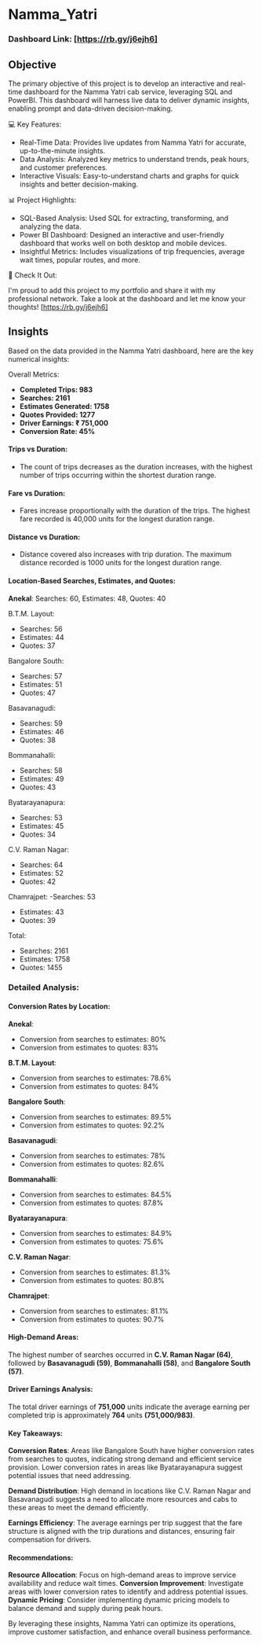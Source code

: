 # Namma_Yatri

### Dashboard Link: [https://rb.gy/j6ejh6]

## Objective
The primary objective of this project is to develop an interactive and real-time dashboard for the Namma Yatri cab service, leveraging SQL and PowerBI. This dashboard will harness live data to deliver dynamic insights, enabling prompt and data-driven decision-making. 


💻 Key Features:

- Real-Time Data: Provides live updates from Namma Yatri for accurate, up-to-the-minute insights.
- Data Analysis: Analyzed key metrics to understand trends, peak hours, and customer preferences.
- Interactive Visuals: Easy-to-understand charts and graphs for quick insights and better decision-making.
  

📊 Project Highlights:

- SQL-Based Analysis: Used SQL for extracting, transforming, and analyzing the data.
- Power BI Dashboard: Designed an interactive and user-friendly dashboard that works well on both desktop and mobile devices.
- Insightful Metrics: Includes visualizations of trip frequencies, average wait times, popular routes, and more.


🔗 Check It Out:

I'm proud to add this project to my portfolio and share it with my professional network. Take a look at the dashboard and let me know your thoughts! [https://rb.gy/j6ejh6]


## Insights

Based on the data provided in the Namma Yatri dashboard, here are the key numerical insights:

Overall Metrics:

- **Completed Trips: 983**
- **Searches: 2161**
- **Estimates Generated: 1758**
- **Quotes Provided: 1277**
- **Driver Earnings: ₹ 751,000**
- **Conversion Rate: 45%**

#### Trips vs Duration:
  - The count of trips decreases as the duration increases, with the highest number of trips occurring within the shortest duration range.

#### Fare vs Duration:
  - Fares increase proportionally with the duration of the trips. The highest fare recorded is 40,000 units for the longest duration range.

#### Distance vs Duration:
  - Distance covered also increases with trip duration. The maximum distance recorded is 1000 units for the longest duration range.


#### Location-Based Searches, Estimates, and Quotes:
**Anekal**:  Searches: 60,  Estimates: 48,  Quotes: 40

B.T.M. Layout:
  - Searches: 56
  - Estimates: 44
  - Quotes: 37

Bangalore South:
  - Searches: 57
  - Estimates: 51
  - Quotes: 47

Basavanagudi:
  - Searches: 59
  - Estimates: 46
  - Quotes: 38

Bommanahalli:
  - Searches: 58
  - Estimates: 49
  - Quotes: 43

Byatarayanapura:
  - Searches: 53
  - Estimates: 45
  - Quotes: 34

C.V. Raman Nagar:
  - Searches: 64
  - Estimates: 52
  - Quotes: 42

Chamrajpet:
  -Searches: 53
  - Estimates: 43
  - Quotes: 39

Total:
  - Searches: 2161
  - Estimates: 1758
  - Quotes: 1455


### Detailed Analysis:

#### Conversion Rates by Location:
**Anekal**:
  - Conversion from searches to estimates: 80%
  - Conversion from estimates to quotes: 83%


**B.T.M. Layout**:
  - Conversion from searches to estimates: 78.6%
  - Conversion from estimates to quotes: 84%

**Bangalore South**:
  - Conversion from searches to estimates: 89.5%
  - Conversion from estimates to quotes: 92.2%

**Basavanagudi**:
  - Conversion from searches to estimates: 78%
  - Conversion from estimates to quotes: 82.6%

**Bommanahalli**:
  - Conversion from searches to estimates: 84.5%
  - Conversion from estimates to quotes: 87.8%

**Byatarayanapura**:
  - Conversion from searches to estimates: 84.9%
  - Conversion from estimates to quotes: 75.6%

**C.V. Raman Nagar**:
  - Conversion from searches to estimates: 81.3%
  - Conversion from estimates to quotes: 80.8%

**Chamrajpet**:
  - Conversion from searches to estimates: 81.1%
  - Conversion from estimates to quotes: 90.7%


#### High-Demand Areas:
The highest number of searches occurred in **C.V. Raman Nagar (64)**, followed by **Basavanagudi (59)**, **Bommanahalli (58)**, and **Bangalore South (57)**.


#### Driver Earnings Analysis:
The total driver earnings of **751,000** units indicate the average earning per completed trip is approximately **764** units **(751,000/983)**.

#### Key Takeaways:
**Conversion Rates**: Areas like Bangalore South have higher conversion rates from searches to quotes, indicating strong demand and efficient service provision. Lower conversion rates in areas like Byatarayanapura suggest potential issues that need addressing.

**Demand Distribution**: High demand in locations like C.V. Raman Nagar and Basavanagudi suggests a need to allocate more resources and cabs to these areas to meet the demand efficiently.

**Earnings Efficiency**: The average earnings per trip suggest that the fare structure is aligned with the trip durations and distances, ensuring fair compensation for drivers.

#### Recommendations:
**Resource Allocation**: Focus on high-demand areas to improve service availability and reduce wait times.
**Conversion Improvement**: Investigate areas with lower conversion rates to identify and address potential issues.
**Dynamic Pricing**: Consider implementing dynamic pricing models to balance demand and supply during peak hours.

By leveraging these insights, Namma Yatri can optimize its operations, improve customer satisfaction, and enhance overall business performance.

